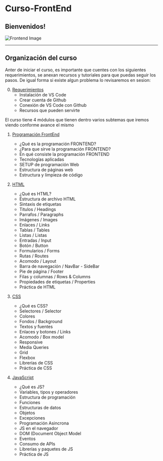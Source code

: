# Curso-FrontEnd

## Bienvenidos!

![Frontend Image](./images/frontend.gif)

---

## Organización del curso

Anter de iniciar el curso, es importante que cuentes con los siguientes requerimientos, se anexan recursos y tutoriales para que puedas seguir los pasos. De igual forma si existe algun problema lo revisaremos en sesion:

0. [Requerimientos](https://github.com/KarimeBonilla/Curso-FrontEnd-Intuitive/tree/main/00%20-%20REQUERIMIENTOS)
    - Instalación de VS Code
	- Crear cuenta de Github
	- Conexión de VS Code con Github
	- Recursos que pueden servirte

El curso tiene 4 módulos que tienen dentro varios subtemas que iremos viendo conforme avance el mismo

1. [Programación FrontEnd](https://github.com/KarimeBonilla/FrontEnd-Mision/tree/main/01%20-%20INTRO)
    - ¿Qué es la programación FRONTEND?
	- ¿Para que sirve la programación FRONTEND?
	- En qué consiste la programación FRONTEND
	- Tecnologías aplicadas
	- SETUP de programación Web
	- Estructura de páginas web
	- Estructura y limpieza de código

2. [HTML](https://github.com/KarimeBonilla/FrontEnd-Mision/tree/main/02%20-%20HTML)
    - ¿Qué es HTML?
	- Estructura de archivo HTML
	- Sintaxis de etiquetas
	- Titulos / Headings
	- Parrafos / Paragraphs
	- Imágenes / Images
	- Enlaces / Links
	- Tablas / Tables
	- Listas / Listas
	- Entradas / Input
	- Botón / Button
	- Formularios / Forms
	- Rutas / Routes
	- Acomodo / Layout
	- Barra de navegación / NavBar - SideBar
	- Pie de página / Footer
	- Filas y columnas / Rows & Columns
	- Propiedades de etiquetas / Properties
	- Práctica de HTML

3. [CSS](https://github.com/KarimeBonilla/FrontEnd-Mision/tree/main/03%20-%20CSS)
    - ¿Qué es CSS?
	- Selectores / Selector
	- Colores
	- Fondos / Background
	- Textos y fuentes
	- Enlaces y botones / Links
	- Acomodo / Box model
	- Responsive
	- Media Queries
	- Grid
	- Flexbox
	- Librerías de CSS
	- Práctica de CSS

4. [JavaScript](https://github.com/KarimeBonilla/FrontEnd-Mision/tree/main/04%20-%20JS)
    - ¿Qué es JS?
	- Variables, tipos y operadores
	- Estructura de programación
	- Funciones
	- Estructuras de datos
	- Objetos
	- Excepciones
	- Programación Asincrona
	- JS en el navegador
	- DOM (Document Object Model
	- Eventos
	- Consumo de APIs
	- Librerías y paquetes de JS
	- Práctica de JS
